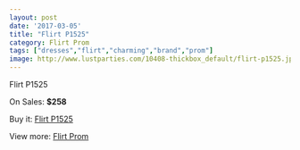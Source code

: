 ```yaml
---
layout: post
date: '2017-03-05'
title: "Flirt P1525"
category: Flirt Prom
tags: ["dresses","flirt","charming","brand","prom"]
image: http://www.lustparties.com/10408-thickbox_default/flirt-p1525.jpg
---
```

Flirt P1525

On Sales: **$258**
<a href="https://www.lustparties.com/en/flirt-prom/3531-flirt-p1525.html"><amp-img layout="responsive" width="600" height="600" src="//www.lustparties.com/10408-thickbox_default/flirt-p1525.jpg" alt="Flirt P1525 0" /></a>
<a href="https://www.lustparties.com/en/flirt-prom/3531-flirt-p1525.html"><amp-img layout="responsive" width="600" height="600" src="//www.lustparties.com/10411-thickbox_default/flirt-p1525.jpg" alt="Flirt P1525 1" /></a>
<a href="https://www.lustparties.com/en/flirt-prom/3531-flirt-p1525.html"><amp-img layout="responsive" width="600" height="600" src="//www.lustparties.com/10410-thickbox_default/flirt-p1525.jpg" alt="Flirt P1525 2" /></a>
<a href="https://www.lustparties.com/en/flirt-prom/3531-flirt-p1525.html"><amp-img layout="responsive" width="600" height="600" src="//www.lustparties.com/10409-thickbox_default/flirt-p1525.jpg" alt="Flirt P1525 3" /></a>

Buy it: [Flirt P1525](https://www.lustparties.com/en/flirt-prom/3531-flirt-p1525.html "Flirt P1525")

View more: [Flirt Prom](https://www.lustparties.com/en/13-flirt-prom "Flirt Prom")